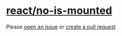 [react/no-is-mounted](https://github.com/yannickcr/eslint-plugin-react/tree/master/docs/rules/no-is-mounted.md)
===============================================================================================================
Please [open an issue](https://github.com/rasenplanscher/eslint-config-rasenplanscher/issues/new)
or [create a pull request](https://github.com/rasenplanscher/eslint-config-rasenplanscher/edit/main/src/rules-configurations/react/no-is-mounted.md)